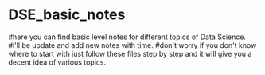# DSE_basic_notes
#here you can find basic level notes for different topics of Data Science.
#i'll be update and add new notes with time.
#don't worry if you don't know where to start with just follow these files step by step and it will give you a decent idea of various topics.
